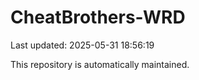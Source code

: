 # CheatBrothers-WRD

Last updated: 2025-05-31 18:56:19

This repository is automatically maintained.
